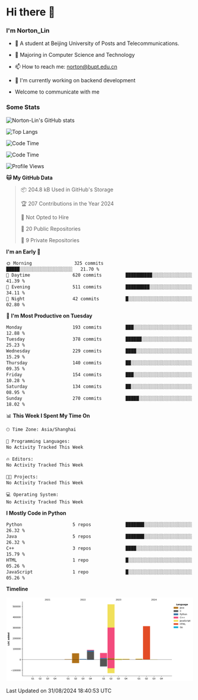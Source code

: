 
# Hi there 👋

### I'm Norton_Lin
- 🏫 A student at Beijing University of Posts and Telecommunications.
- 🌱 Majoring in Computer Science and Technology
- 📫 How to reach me: norton@bupt.edu.cn
- 🌱 I'm currently working on backend development

- Welcome to communicate with me

### Some Stats
![Norton-Lin's GitHub stats](https://github-readme-stats.vercel.app/api?username=Norton-Lin&count_private=true&show_icons=true&theme=radical)

![Top Langs](https://github-readme-stats.vercel.app/api/top-langs/?username=Norton-Lin&langs_count=10&layout=compact)

![Code Time](https://github-readme-stats.vercel.app/api/wakatime?username=Norton_Lin)

<!--START_SECTION:waka-->
![Code Time](http://img.shields.io/badge/Code%20Time-808%20hrs%2053%20mins-blue)

![Profile Views](http://img.shields.io/badge/Profile%20Views-1-blue)

**🐱 My GitHub Data** 

> 📦 204.8 kB Used in GitHub's Storage 
 > 
> 🏆 207 Contributions in the Year 2024
 > 
> 🚫 Not Opted to Hire
 > 
> 📜 20 Public Repositories 
 > 
> 🔑 9 Private Repositories 
 > 
**I'm an Early 🐤** 

```text
🌞 Morning                325 commits         █████░░░░░░░░░░░░░░░░░░░░   21.70 % 
🌆 Daytime                620 commits         ██████████░░░░░░░░░░░░░░░   41.39 % 
🌃 Evening                511 commits         █████████░░░░░░░░░░░░░░░░   34.11 % 
🌙 Night                  42 commits          █░░░░░░░░░░░░░░░░░░░░░░░░   02.80 % 
```
📅 **I'm Most Productive on Tuesday** 

```text
Monday                   193 commits         ███░░░░░░░░░░░░░░░░░░░░░░   12.88 % 
Tuesday                  378 commits         ██████░░░░░░░░░░░░░░░░░░░   25.23 % 
Wednesday                229 commits         ████░░░░░░░░░░░░░░░░░░░░░   15.29 % 
Thursday                 140 commits         ██░░░░░░░░░░░░░░░░░░░░░░░   09.35 % 
Friday                   154 commits         ███░░░░░░░░░░░░░░░░░░░░░░   10.28 % 
Saturday                 134 commits         ██░░░░░░░░░░░░░░░░░░░░░░░   08.95 % 
Sunday                   270 commits         █████░░░░░░░░░░░░░░░░░░░░   18.02 % 
```


📊 **This Week I Spent My Time On** 

```text
🕑︎ Time Zone: Asia/Shanghai

💬 Programming Languages: 
No Activity Tracked This Week

🔥 Editors: 
No Activity Tracked This Week

🐱‍💻 Projects: 
No Activity Tracked This Week

💻 Operating System: 
No Activity Tracked This Week
```

**I Mostly Code in Python** 

```text
Python                   5 repos             ███████░░░░░░░░░░░░░░░░░░   26.32 % 
Java                     5 repos             ███████░░░░░░░░░░░░░░░░░░   26.32 % 
C++                      3 repos             ████░░░░░░░░░░░░░░░░░░░░░   15.79 % 
HTML                     1 repo              █░░░░░░░░░░░░░░░░░░░░░░░░   05.26 % 
JavaScript               1 repo              █░░░░░░░░░░░░░░░░░░░░░░░░   05.26 % 
```



**Timeline**

![Lines of Code chart](https://raw.githubusercontent.com/Norton-Lin/Norton-Lin/main/assets/bar_graph.png)


 Last Updated on 31/08/2024 18:40:53 UTC
<!--END_SECTION:waka-->
